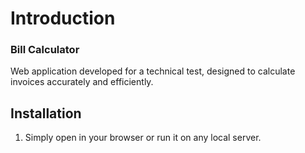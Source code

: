 # Introduction

<div>
   <h3>Bill Calculator</h3>

   <p>Web application developed for a technical test, designed to calculate invoices accurately and efficiently.</p>
</div>

## Installation

1. Simply open in your browser or run it on any local server.
